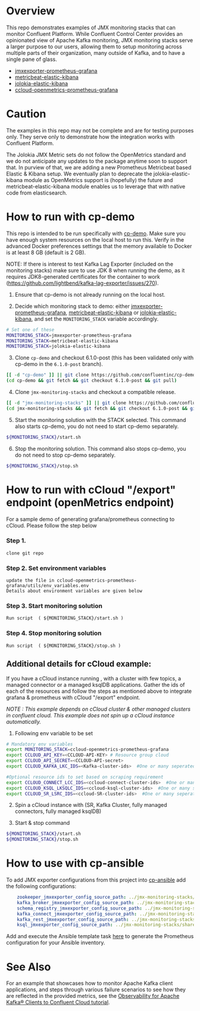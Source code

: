 # Overview

This repo demonstrates examples of JMX monitoring stacks that can monitor Confluent Platform.
While Confluent Control Center provides an opinionated view of Apache Kafka monitoring, JMX monitoring stacks serve a larger purpose to our users, allowing them to setup monitoring across multiple parts of their organization, many outside of Kafka, and to have a single pane of glass.

- [jmxexporter-prometheus-grafana](jmxexporter-prometheus-grafana)
- [metricbeat-elastic-kibana](metricbeat-elastic-kibana)
- [jolokia-elastic-kibana](jolokia-elastic-kibana)
- [ccloud-openmetrics-prometheus-grafana](ccloud-openmetrics-prometheus-grafana)
# Caution

The examples in this repo may not be complete and are for testing purposes only.
They serve only to demonstrate how the integration works with Confluent Platform.

The Jolokia JMX Metric sets do not follow the OpenMetrics standard and we do not anticipate any updates to the package anytime soon to support that.
In purview of that, we are adding a new Prometheus Metricbeat based Elastic & Kibana setup.
We eventually plan to deprecate the jolokia-elastic-kibana module as OpenMetrics support is (hopefully) the future and metricbeat-elastic-kibana module enables us to leverage that with native code from elasticsearch.


# How to run with cp-demo

This repo is intended to be run specifically with [cp-demo](https://github.com/confluentinc/cp-demo).
Make sure you have enough system resources on the local host to run this.
Verify in the advanced Docker preferences settings that the memory available to Docker is at least 8 GB (default is 2 GB).

NOTE: If there is interest to test Kafka Lag Exporter (included on the monitoring stacks) make sure to use JDK 8 when running the demo, as it requires JDK8-generated certificates for the container to work (<https://github.com/lightbend/kafka-lag-exporter/issues/270>).

1. Ensure that cp-demo is not already running on the local host.

2. Decide which monitoring stack to demo: either [jmxexporter-prometheus-grafana](jmxexporter-prometheus-grafana), [metricbeat-elastic-kibana](metricbeat-elastic-kibana) or [jolokia-elastic-kibana](jolokia-elastic-kibana), and set the `MONITORING_STACK` variable accordingly.

```bash
# Set one of these
MONITORING_STACK=jmxexporter-prometheus-grafana
MONITORING_STACK=metricbeat-elastic-kibana
MONITORING_STACK=jolokia-elastic-kibana
```

3. Clone `cp-demo` and checkout 6.1.0-post (this has been validated only with cp-demo in the `6.1.0-post` branch).

```bash
[[ -d "cp-demo" ]] || git clone https://github.com/confluentinc/cp-demo.git
(cd cp-demo && git fetch && git checkout 6.1.0-post && git pull)
```

4. Clone `jmx-monitoring-stacks` and checkout a compatible release.

```bash
[[ -d "jmx-monitoring-stacks" ]] || git clone https://github.com/confluentinc/jmx-monitoring-stacks.git
(cd jmx-monitoring-stacks && git fetch && git checkout 6.1.0-post && git pull)
```

5. Start the monitoring solution with the STACK selected. This command also starts cp-demo, you do not need to start cp-demo separately.

```bash
${MONITORING_STACK}/start.sh
```

6. Stop the monitoring solution. This command also stops cp-demo, you do not need to stop cp-demo separately.

```bash
${MONITORING_STACK}/stop.sh
```
# How to run with cCloud "/export" endpoint (openMetrics endpoint)

For a sample demo of generating grafana/prometheus  connecting to cCloud. Please follow the step below
### Step 1.  
    clone git repo
### Step 2. Set environment variables
    update the file in ccloud-openmetrics-prometheus-grafana/utils/env_variables.env
    Details about environment variables are given below
### Step 3.  Start monitoring solution
    Run script  ( ${MONITORING_STACK}/start.sh )
### Step 4.  Stop monitoring solution
    Run script  ( ${MONITORING_STACK}/stop.sh )

## Additional details for cCloud example:

If you have a cCloud instance running , with a cluster with few topics, a managed connector or a managed ksqlDB applications. Gather the ids of each of the resources  and follow the steps as mentioned above  to integrate grafana & prometheus with cCloud "/export" endpoint. 

*NOTE : This example depends on cCloud cluster & other managed clusters in confluent cloud. This example does not spin up a cCloud instance automatically.*

1. Following env variable to be set
```bash
# Mandatory env variables
export MONITORING_STACK=ccloud-openmetrics-prometheus-grafana
export CCLOUD_API_KEY=<CCLOUD-API-KEY> # Resource group cloud
export CCLOUD_API_SECRET=<CCLOUD-API-secret>
export CCLOUD_KAFKA_LKC_IDS=<Kafka-cluster-ids>  #One or many seperated by ","

#Optional resource ids to set based on scraping requirement
export CCLOUD_CONNECT_LCC_IDS=<ccloud-connect-cluster-ids>  #One or many seperated by ","
export CCLOUD_KSQL_LKSQLC_IDS=<ccloud-ksql-cluster-ids>  #One or many seperated by ","
export CCLOUD_SR_LSRC_IDS=<ccloud-SR-cluster-ids>  #One or many seperated by ","
```
2. Spin a cCloud instance with (SR, Kafka Cluster, fully managed connectors, fully managed ksqlDB)

3. Start & stop command

```bash
${MONITORING_STACK}/start.sh
${MONITORING_STACK}/stop.sh
```


# How to use with cp-ansible

To add JMX exporter configurations from this project into [cp-ansible](https://github.com/confluentinc/cp-ansible) add the following configurations:

```yaml
    zookeeper_jmxexporter_config_source_path: ../jmx-monitoring-stacks/shared-assets/jmx-exporter/zookeeper.yml
    kafka_broker_jmxexporter_config_source_path: ../jmx-monitoring-stacks/shared-assets/jmx-exporter/kafka_broker.yml
    schema_registry_jmxexporter_config_source_path: ../jmx-monitoring-stacks/shared-assets/jmx-exporter/confluent_schemaregistry.yml
    kafka_connect_jmxexporter_config_source_path: ../jmx-monitoring-stacks/shared-assets/jmx-exporter/kafka_connect.yml
    kafka_rest_jmxexporter_config_source_path: ../jmx-monitoring-stacks/shared-assets/jmx-exporter/confluent_rest.yml
    ksql_jmxexporter_config_source_path: ../jmx-monitoring-stacks/shared-assets/jmx-exporter/confluent_ksql.yml
```

Add and execute the Ansible template task [here](jmxexporter-prometheus-grafana/cp-ansible/prometheus-config.yml) to generate the Prometheus configuration for your Ansible inventory.

# See Also

For an example that showcases how to monitor Apache Kafka client applications, and steps through various failure scenarios to see how they are reflected in the provided metrics, see the [Observability for Apache Kafka® Clients to Confluent Cloud tutorial](https://docs.confluent.io/platform/current/tutorials/examples/ccloud-observability/docs/observability-overview.html).
